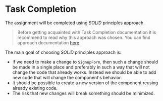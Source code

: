 # Task Completion

The assignment will be completed using _SOLID_ principles approach.

> Before getting acquainted with Task Completion documentation it is recommend to read why this approach was chosen. You can find approach documentation [here](../approach/index.md).

The main goal of choosing _SOLID_ principles approach is:

- If we need to make a change to `SignupForm`, then such a change should be made in a single place and preferably in such a way that will not change the code that already works. Instead we should be able to add new code that will change the component's behavior.
- It should be possible to create a new version of the component reusing already existing code.
- The risk that new changes will break something should be minimized.
